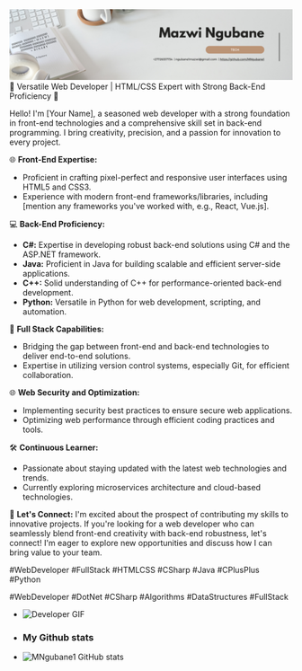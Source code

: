 <img src="https://raw.githubusercontent.com/MNgubane1/MNgubane1/master/Personal Profile LinkedIn Banner.png" alt="Web Developer (back-end and front-end Developer)">
🚀 Versatile Web Developer | HTML/CSS Expert with Strong Back-End Proficiency 🚀

Hello! I'm [Your Name], a seasoned web developer with a strong foundation in front-end technologies and a comprehensive skill set in back-end programming. I bring creativity, precision, and a passion for innovation to every project.

🌐 **Front-End Expertise:**
- Proficient in crafting pixel-perfect and responsive user interfaces using HTML5 and CSS3.
- Experience with modern front-end frameworks/libraries, including [mention any frameworks you've worked with, e.g., React, Vue.js].

💻 **Back-End Proficiency:**
- **C#:** Expertise in developing robust back-end solutions using C# and the ASP.NET framework.
- **Java:** Proficient in Java for building scalable and efficient server-side applications.
- **C++:** Solid understanding of C++ for performance-oriented back-end development.
- **Python:** Versatile in Python for web development, scripting, and automation.

🔧 **Full Stack Capabilities:**
- Bridging the gap between front-end and back-end technologies to deliver end-to-end solutions.
- Expertise in utilizing version control systems, especially Git, for efficient collaboration.

🌐 **Web Security and Optimization:**
- Implementing security best practices to ensure secure web applications.
- Optimizing web performance through efficient coding practices and tools.

🛠️ **Continuous Learner:**
- Passionate about staying updated with the latest web technologies and trends.
- Currently exploring  microservices architecture and cloud-based technologies.

🤝 **Let's Connect:**
I'm excited about the prospect of contributing my skills to innovative projects. If you're looking for a web developer who can seamlessly blend front-end creativity with back-end robustness, let's connect! I'm eager to explore new opportunities and discuss how I can bring value to your team.

#WebDeveloper #FullStack #HTMLCSS #CSharp #Java #CPlusPlus #Python

#WebDeveloper #DotNet #CSharp #Algorithms #DataStructures #FullStack
-  ![Developer GIF](https://media4.giphy.com/media/v1.Y2lkPTc5MGI3NjExdzZ6Z2Y3NWVwYjRvYWZ3NWp4YTQ1emQ3Y3d3bTR3bHk3cXJ4ZDN2dyZlcD12MV9naWZzX3NlYXJjaCZjdD1n/qgQUggAC3Pfv687qPC/200.webp)

- ### My Github stats
- ![MNgubane1 GitHub stats](https://github-readme-stats.vercel.app/api?username=MNgubane1&hide=contribs,prs)

